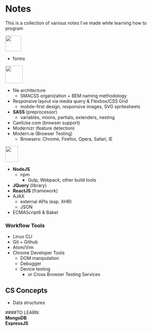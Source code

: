 # Notes
This is a collection of various notes I've made while learning how to program

<img src="https://www.w3.org/html/logo/downloads/HTML5_Logo_512.png" width="50" height="50">

  - forms

<img src="http://www.blackbirdsolutions.com.au/sites/default/files/styles/medium/public/blog/css3-logo.png?itok=r8kt8WZA" width="55" height="55">

  - file architecture
    - SMACSS organization + BEM naming methodology
  - Responsive layout via media query & Flexbox/CSS Grid
    - mobile-first design, responsive images, SVG spritesheets
  - **SASS** (preprocessor)
      - variables, mixins, partials, extenders, nesting
  - CanIUse.com (browser support)
  - Modernizr (feature detection)
  - Modern.ie (Browser Testing)
    - Browsers: Chrome, Firefox, Opera, Safari, IE

<img src="https://seeklogo.com/images/J/java-script-js-logo-ACF4AE5082-seeklogo.com.png" width="40" height="50">

- **NodeJS**
  - npm
    + Gulp, Webpack, other build tools
- **JQuery** (library)
- **ReactJS** (framework)
- AJAX
    - external APIs (esp. XHR)
    - JSON
- ECMAScript6 & Babel


### Workflow Tools
- Linux CLI
- Git + Github
- Atom/Vim
- Chrome Developer Tools
  - DOM manipulation
  - Debugger
  - Device testing
    - or Cross Browser Testing Services

## CS Concepts
- Data structures


####TO LEARN:  
**MongoDB**  
**ExpressJS**
